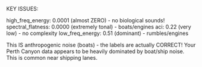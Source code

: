 KEY ISSUES:

high_freq_energy: 0.0001 (almost ZERO) - no biological sounds!
spectral_flatness: 0.0000 (extremely tonal) - boats/engines
aci: 0.22 (very low) - no complexity
low_freq_energy: 0.51 (dominant) - rumbles/engines

This IS anthropogenic noise (boats) - the labels are actually CORRECT!
Your Perth Canyon data appears to be heavily dominated by boat/ship noise. This is common near shipping lanes.